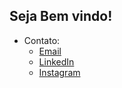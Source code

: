 ## Seja Bem vindo!  
- Contato:
  - [Email](mailto:vitilevi@hotmail.com)
  - <a href="https://linkedin.vmfaria.com" target="_blank">LinkedIn</a>
  - <a href="https://instagram.vmfaria.com" target="_blank">Instagram</a>
